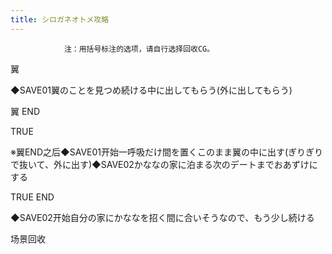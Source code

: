 ```yaml
---
title: シロガネオトメ攻略
---
```


                注：用括号标注的选项，请自行选择回收CG。

翼

◆SAVE01翼のことを見つめ続ける中に出してもらう(外に出してもらう)

翼 END

TRUE

※翼END之后◆SAVE01开始一呼吸だけ間を置くこのまま翼の中に出す(ぎりぎりで抜いて、外に出す)◆SAVE02かななの家に泊まる次のデートまでおあずけにする

TRUE END

◆SAVE02开始自分の家にかななを招く間に合いそうなので、もう少し続ける

场景回收
              
